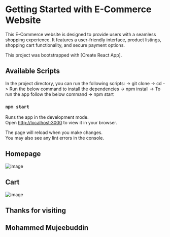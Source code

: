
# Getting Started with E-Commerce Website
This E-Commerce website is designed to provide users with a seamless shopping experience. It features a user-friendly interface, product listings, shopping cart functionality, and secure payment options.

This project was bootstrapped with [Create React App].

## Available Scripts

In the project directory, you can run the following scripts:
-> git clone <git repo> 
-> cd <folder name>
-> Run the below command to install the dependencies
  -> npm install
-> To run the app follow the below command
  -> npm start

### `npm start`

Runs the app in the development mode.\
Open [http://localhost:3000](http://localhost:3000) to view it in your browser.

The page will reload when you make changes.\
You may also see any lint errors in the console.

## Homepage

![image](https://github.com/user-attachments/assets/8d559787-ad1e-44cd-ad83-5aeb5bdcbabf)

## Cart

![image](https://github.com/user-attachments/assets/9c900f63-c3ea-4fd1-866d-4b4c80831418)


## Thanks for visiting
## Mohammed Mujeebuddin
